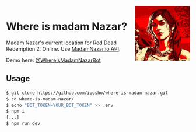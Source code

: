 <img src="./logo.jpeg" width="150" align="right" />

# Where is madam Nazar?

Madam Nazar's current location for Red Dead Redemption 2: Online. Use [MadamNazar.io API](https://madamnazar.io/).

Demo here: [@WhereIsMadamNazarBot](https://t.me/WhereIsMadamNazarBot)

## Usage
```bash
$ git clone https://github.com/iposho/where-is-madam-nazar.git
$ cd where-is-madam-nazar/
$ echo "BOT_TOKEN=YOUR_BOT_TOKEN" >> .env
$ npm i
[...]
$ npm run dev
